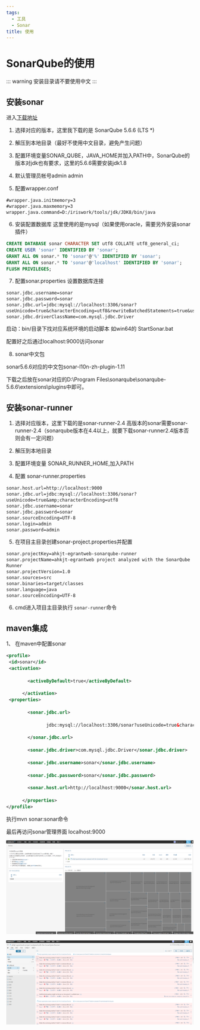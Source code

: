 ```yaml
---
tags:
  - 工具
  - Sonar
title: 使用
---
```


# SonarQube的使用

::: warning
安装目录请不要使用中文
:::

## 安装sonar 
进入[下载地址](https://www.sonarqube.org/downloads/)

1. 选择对应的版本，这里我下载的是 SonarQube 5.6.6 (LTS *)

2. 解压到本地目录（最好不使用中文目录，避免产生问题）

3. 配置环境变量SONAR_QUBE，JAVA_HOME并加入PATH中，SonarQube的版本对jdk也有要求，这里的5.6.6需要安装jdk1.8

4. 默认管理员帐号admin admin

5. 配置wrapper.conf

~~~
#wrapper.java.initmemory=3
#wrapper.java.maxmemory=3
wrapper.java.command=D:/iriswork/tools/jdk/JDK8/bin/java
~~~

6. 安装配置数据库
这里使用的是mysql（如果使用oracle，需要另外安装sonar插件）
~~~ sql
CREATE DATABASE sonar CHARACTER SET utf8 COLLATE utf8_general_ci; 
CREATE USER 'sonar' IDENTIFIED BY 'sonar';
GRANT ALL ON sonar.* TO 'sonar'@'%' IDENTIFIED BY 'sonar';
GRANT ALL ON sonar.* TO 'sonar'@'localhost' IDENTIFIED BY 'sonar';
FLUSH PRIVILEGES;
~~~

7. 配置sonar.properties
设置数据库连接
~~~
sonar.jdbc.username=sonar 
sonar.jdbc.password=sonar 
sonar.jdbc.url=jdbc:mysql://localhost:3306/sonar?useUnicode=true&characterEncoding=utf8&rewriteBatchedStatements=true&useConfigs=maxPerformance
sonar.jdbc.driverClassName=com.mysql.jdbc.Driver 
~~~


启动：bin/目录下找对应系统环境的启动脚本 如win64的 StartSonar.bat

配置好之后通过localhost:9000访问sonar

8. sonar中文包

sonar5.6.6对应的中文包sonar-l10n-zh-plugin-1.11

下载之后放在sonar对应的D:\Program Files\sonarqube\sonarqube-5.6.6\extensions\plugins中即可。

## 安装sonar-runner
1. 选择对应版本，这里下载的是sonar-runner-2.4
高版本的sonar需要sonar-runner-2.4（sonarqube版本在4.4以上，就要下载sonar-runner2.4版本否则会有一定问题）

2. 解压到本地目录

3. 配置环境变量 SONAR_RUNNER_HOME,加入PATH

4. 配置 sonar-runner.properties
~~~ properties
sonar.host.url=http://localhost:9000
sonar.jdbc.url=jdbc:mysql://localhost:3306/sonar?useUnicode=true&amp;characterEncoding=utf8
sonar.jdbc.username=sonar
sonar.jdbc.password=sonar
sonar.sourceEncoding=UTF-8
sonar.login=admin
sonar.password=admin
~~~

5. 在项目主目录创建sonar-project.properties并配置
~~~ properties
sonar.projectKey=ahkjt-egrantweb-sonarqube-runner 
sonar.projectName=ahkjt-egrantweb project analyzed with the SonarQube Runner 
sonar.projectVersion=1.0 
sonar.sources=src 
sonar.binaries=target/classes 
sonar.language=java 
sonar.sourceEncoding=UTF-8 
~~~

6. cmd进入项目主目录执行 `sonar-runner`命令




## maven集成

1、 在maven中配置sonar

~~~ xml
<profile>
 <id>sonar</id>
 <activation>

        <activeByDefault>true</activeByDefault>

      </activation>
 <properties>

        <sonar.jdbc.url>

               jdbc:mysql://localhost:3306/sonar?useUnicode=true&characterEncoding=utf8

        </sonar.jdbc.url>

        <sonar.jdbc.driver>com.mysql.jdbc.Driver</sonar.jdbc.driver>

        <sonar.jdbc.username>sonar</sonar.jdbc.username>

        <sonar.jdbc.password>sonar</sonar.jdbc.password>

        <sonar.host.url>http://localhost:9000</sonar.host.url>

      </properties>
</profile>

~~~

执行mvn sonar:sonar命令


最后再访问sonar管理界面 localhost:9000

![主页](images/img.png)

![代码](images/img_1.png)